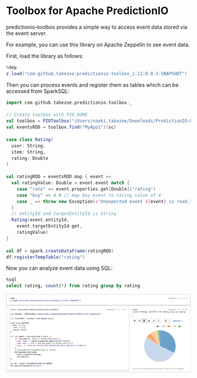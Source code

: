 # Toolbox for Apache PredictionIO

predictionio-toolbox provides a simple way to access event data stored via the event server.

For example, you can use this library on Apache Zeppelin to see event data.

First, load the library as follows:

```scala
%dep
z.load("com.github.takezoe:predictionio-toolbox_2.11:0.0.1-SNAPSHOT")
```

Then you can process events and register them as tables which can be accessed from SparkSQL:

```scala
import com.github.takezoe.predictionio.toolbox._

// Create toolbox with PIO_HOME
val toolbox = PIOToolbox("/Users/naoki.takezoe/Downloads/PredictionIO-0.12.0-incubating")
val eventsRDD = toolbox.find("MyApp1")(sc)

case class Rating(
  user: String,
  item: String,
  rating: Double
)

val ratingRDD = eventsRDD.map { event => 
  val ratingValue: Double = event.event match {
    case "rate" => event.properties.get[Double]("rating")
    case "buy" => 4.0 // map buy event to rating value of 4
    case _ => throw new Exception(s"Unexpected event ${event} is read.")
  }
  // entityId and targetEntityId is String
  Rating(event.entityId,
    event.targetEntityId.get,
    ratingValue)
}

val df = spark.createDataFrame(ratingRDD)
df.registerTempTable("rating")
```

Now you can analyze event data using SQL:

```sql
%sql
select rating, count(*) from rating group by rating
```

![Zeppelin](zeppelin.png)